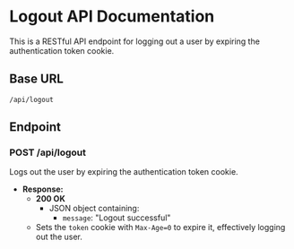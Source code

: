 # Logout API Documentation

This is a RESTful API endpoint for logging out a user by expiring the authentication token cookie.

## Base URL

`/api/logout`

## Endpoint

### POST /api/logout

Logs out the user by expiring the authentication token cookie.

- **Response:**
  - **200 OK**
    - JSON object containing:
      - `message`: "Logout successful"
  - Sets the `token` cookie with `Max-Age=0` to expire it, effectively logging out the user.
